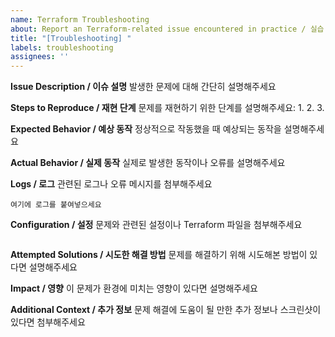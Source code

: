 ```yaml
---
name: Terraform Troubleshooting
about: Report an Terraform-related issue encountered in practice / 실습 중 테라폼 관련 이슈 보고
title: "[Troubleshooting] "
labels: troubleshooting
assignees: ''
---
```


**Issue Description / 이슈 설명**
발생한 문제에 대해 간단히 설명해주세요


**Steps to Reproduce / 재현 단계**
문제를 재현하기 위한 단계를 설명해주세요:
1.
2.
3.

**Expected Behavior / 예상 동작**
정상적으로 작동했을 때 예상되는 동작을 설명해주세요

**Actual Behavior / 실제 동작**
실제로 발생한 동작이나 오류를 설명해주세요

**Logs / 로그**
관련된 로그나 오류 메시지를 첨부해주세요

```
여기에 로그를 붙여넣으세요
```

**Configuration / 설정**
문제와 관련된 설정이나 Terraform 파일을 첨부해주세요

```terraform

```

**Attempted Solutions / 시도한 해결 방법**
문제를 해결하기 위해 시도해본 방법이 있다면 설명해주세요

**Impact / 영향**
이 문제가 환경에 미치는 영향이 있다면 설명해주세요

**Additional Context / 추가 정보**
문제 해결에 도움이 될 만한 추가 정보나 스크린샷이 있다면 첨부해주세요